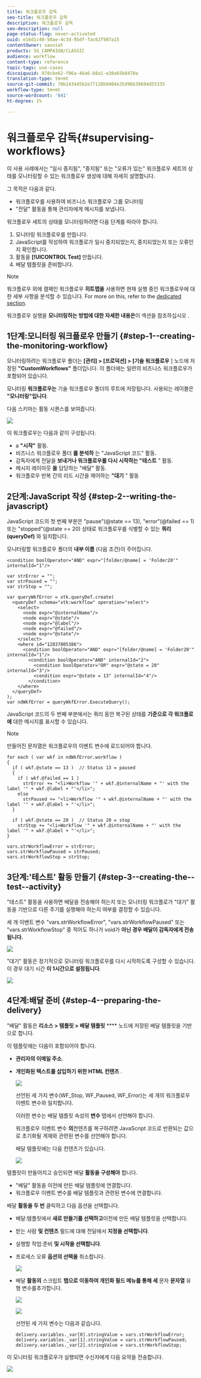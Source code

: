 ```yaml
---
title: 워크플로우 감독
seo-title: 워크플로우 감독
description: 워크플로우 감독
seo-description: null
page-status-flag: never-activated
uuid: e16d1c40-50ae-4c3d-95df-fac62f987a15
contentOwner: sauviat
products: SG_CAMPAIGN/CLASSIC
audience: workflow
content-type: reference
topic-tags: use-cases
discoiquuid: 978cbe62-f06a-46a6-b8a1-e30a65b8470a
translation-type: tm+mt
source-git-commit: 70b143445b2e77128b9404e35d96b39694d55335
workflow-type: tm+mt
source-wordcount: '641'
ht-degree: 1%

---
```



# 워크플로우 감독{#supervising-workflows}

이 사용 사례에서는 &quot;일시 중지됨&quot;, &quot;중지됨&quot; 또는 &quot;오류가 있는&quot; 워크플로우 세트의 상태를 모니터링할 수 있는 워크플로우 생성에 대해 자세히 설명합니다.

그 목적은 다음과 같다.

* 워크플로우를 사용하여 비즈니스 워크플로우 그룹 모니터링
* &quot;전달&quot; 활동을 통해 관리자에게 메시지를 보냅니다.

워크플로우 세트의 상태를 모니터링하려면 다음 단계를 따라야 합니다.

1. 모니터링 워크플로우를 만듭니다.
1. JavaScript를 작성하여 워크플로가 일시 중지되었는지, 중지되었는지 또는 오류인지 확인합니다.
1. 활동을 **[!UICONTROL Test]** 만듭니다.
1. 배달 템플릿을 준비합니다.

>[!NOTE]
>
>워크플로우 외에 캠페인 워크플로우 **히트맵을** 사용하면 현재 실행 중인 워크플로우에 대한 세부 사항을 분석할 수 있습니다. For more on this, refer to the [dedicated section](../../workflow/using/heatmap.md).
>
>워크플로우 실행을 **모니터링하는 방법에 대한 자세한 내용은**&#x200B;이 섹션을 참조하십시오 [](../../workflow/using/monitoring-workflow-execution.md).

## 1단계:모니터링 워크플로우 만들기 {#step-1--creating-the-monitoring-workflow}

모니터링하려는 워크플로우 폴더는 **[관리] > [프로덕션] > [기술 워크플로우** ] 노드에 저장된 **&quot;CustomWorkflows&quot;** 폴더입니다. 이 폴더에는 일련의 비즈니스 워크플로우가 포함되어 있습니다.

모니터링 **워크플로우는** 기술 워크플로우 폴더의 루트에 저장됩니다. 사용되는 레이블은 **&quot;모니터링&quot;입니다**.

다음 스키마는 활동 시퀀스를 보여줍니다.

![](assets/uc_monitoring_workflow_overview.png)

이 워크플로우는 다음과 같이 구성됩니다.

* a **&quot;시작&quot;** 활동.
* 비즈니스 워크플로우 폴더 **를 분석하** 는 &quot;JavaScript 코드&quot; 활동.
* 감독자에게 전달을 **보내거나 워크플로우를 다시 시작하는 &quot;테스트** &quot; 활동.
* 메시지 레이아웃 **을** 담당하는 &quot;배달&quot; 활동.
* 워크플로우 반복 간의 리드 시간을 제어하는 **&quot;대기** &quot; 활동

## 2단계:JavaScript 작성 {#step-2--writing-the-javascript}

JavaScript 코드의 첫 번째 부분은 &quot;pause&quot;(@state == 13), &quot;error&quot;(@failed == 1) 또는 &quot;stopped&quot;(@state == 20) 상태로 워크플로우를 식별할 수 있는 **쿼리(queryDef)** 와 일치합니다.

모니터링할 워크플로우 폴더의 **내부 이름** (다음 조건)이 주어집니다.

```
<condition boolOperator="AND" expr="[folder/@name] = 'Folder20'" internalId="1"/>
```

```
var strError = "";
var strPaused = "";
var strStop = "";

var queryWkfError = xtk.queryDef.create(
  <queryDef schema="xtk:workflow" operation="select">
    <select>
      <node expr="@internalName"/>
      <node expr="@state"/>
      <node expr="@label"/>
      <node expr="@failed"/>
      <node expr="@state"/>   
    </select>
    <where id="12837805386">
      <condition boolOperator="AND" expr="[folder/@name] = 'Folder20'" internalId="1"/>
        <condition boolOperator="AND" internalId="2">
          <condition boolOperator="OR" expr="@state = 20" internalId="3"/>
          <condition expr="@state = 13" internalId="4"/>
        </condition>  
    </where>
  </queryDef>
);
var ndWkfError = queryWkfError.ExecuteQuery(); 
```

JavaScript 코드의 두 번째 부분에서는 쿼리 동안 복구된 상태를 **기준으로 각 워크플로에** 대한 메시지를 표시할 수 있습니다.

>[!NOTE]
>
>만들어진 문자열은 워크플로우의 이벤트 변수에 로드되어야 합니다.

```
for each ( var wkf in ndWkfError.workflow ) 
{
  if ( wkf.@state == 13 )  // Status 13 = paused
  {
    if ( wkf.@failed == 1 )
      strError += "<li>Workflow '" + wkf.@internalName + "' with the label '" + wkf.@label + "'</li>";
    else
      strPaused += "<li>Workflow '" + wkf.@internalName + "' with the label '" + wkf.@label + "'</li>";
  }
  
  if ( wkf.@state == 20 )  // Status 20 = stop
    strStop += "<li>Workflow '" + wkf.@internalName + "' with the label '" + wkf.@label + "'</li>";
}

vars.strWorkflowError = strError;
vars.strWorkflowPaused = strPaused;
vars.strWorkflowStop = strStop;
```

## 3단계:&#39;테스트&#39; 활동 만들기 {#step-3--creating-the--test--activity}

&quot;테스트&quot; 활동을 사용하면 배달을 전송해야 하는지 또는 모니터링 워크플로가 &quot;대기&quot; 활동을 기반으로 다른 주기를 실행해야 하는지 여부를 결정할 수 있습니다.

세 개 이벤트 변수 &quot;vars.strWorkflowError&quot;, &quot;vars.strWorkflowPaused&quot; 또는 &quot;vars.strWorkflowStop&quot; 중 적어도 하나가 void가 **아닌 경우 배달이 감독자에게 전송됩니다.**

![](assets/uc_monitoring_workflow_test.png)

&quot;대기&quot; 활동은 정기적으로 모니터링 워크플로우를 다시 시작하도록 구성할 수 있습니다. 이 경우 대기 시간 **이 1시간으로 설정됩니다**.

![](assets/uc_monitoring_workflow_attente.png)

## 4단계:배달 준비 {#step-4--preparing-the-delivery}

&quot;배달&quot; 활동은 **리소스 > 템플릿 > 배달 템플릿** **** 노드에 저장된 배달 템플릿을 기반으로 합니다.

이 템플릿에는 다음이 포함되어야 합니다.

* **관리자의 이메일 주소**.
* **개인화된 텍스트를 삽입하기 위한 HTML 컨텐츠** .

   ![](assets/uc_monitoring_workflow_variables_diffusion.png)

   선언된 세 가지 변수(WF_Stop, WF_Paused, WF_Error)는 세 개의 워크플로우 이벤트 변수와 일치합니다.

   이러한 변수는 배달 템플릿 속성의 **변수** 탭에서 선언해야 합니다.

   워크플로우 이벤트 변수 **의**&#x200B;컨텐츠를 복구하려면 JavaScript 코드로 반환되는 값으로 초기화될 게재와 관련된 변수를 선언해야 합니다.

   배달 템플릿에는 다음 컨텐츠가 있습니다.

   ![](assets/uc_monitoring_workflow_model_diffusion.png)

템플릿이 만들어지고 승인되면 배달 **활동을 구성해야** 합니다.

* &quot;배달&quot; 활동을 이전에 만든 배달 템플릿에 연결합니다.
* 워크플로우 이벤트 변수를 배달 템플릿과 관련된 변수에 연결합니다.

배달 **활동을 두 번** 클릭하고 다음 옵션을 선택합니다.

* 배달:템플릿에서 **새로 만들기를 선택하고**&#x200B;이전에 만든 배달 템플릿을 선택합니다.
* 받는 사람 **및 컨텐츠** 필드에 대해 전달에서 **지정을 선택합니다**.
* 실행할 작업:준비 **및 시작을 선택합니다**.
* 프로세스 오류 **옵션의 선택을** 취소합니다.

   ![](assets/uc_monitoring_workflow_optionmodel.png)

* 배달 **활동의** 스크립트 **탭으로 이동하여 개인화 필드 메뉴를 통해 세** 문자 **문자열** 유형 변수를추가합니다.

   ![](assets/uc_monitoring_workflow_selectlinkvariables.png)

   ![](assets/uc_monitoring_workflow_linkvariables.png)

   선언된 세 가지 변수는 다음과 같습니다.

   ```
   delivery.variables._var[0].stringValue = vars.strWorkflowError;
   delivery.variables._var[1].stringValue = vars.strWorkflowPaused;
   delivery.variables._var[2].stringValue = vars.strWorkflowStop; 
   ```

이 모니터링 워크플로우가 실행되면 수신자에게 다음 요약을 전송합니다.

![](assets/uc_monitoring_workflow_mailfinal.png)

